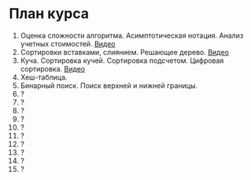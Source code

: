 # План курса

1. Оценка сложности алгоритма. Асимптотическая нотация. Анализ учетных стоимостей. [Видео](https://youtu.be/LKBMrXVFQHo)
2. Сортировки вставками, слиянием. Решающее дерево. [Видео](https://youtu.be/8r4tSlA_gFg)
3. Куча. Сортировка кучей. Сортировка подсчетом. Цифровая сортировка. [Видео](https://www.youtube.com/watch?v=LRpp7i8_HyY)
4. Хеш-таблица.
5. Бинарный поиск. Поиск верхней и нижней границы.
6. ?
7. ?
8. ?
9. ?
10. ?
11. ?
12. ?
13. ?
14. ?
15. ?
